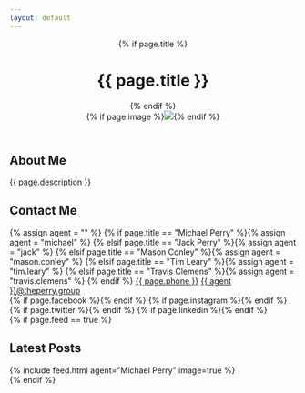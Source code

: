 ```yaml
---
layout: default
---
```

<header class="row">
  {% if page.title %}<h1>{{ page.title }}</h1>{% endif %}
  <div id="header-image">{% if page.image %}<img src="{{ page.image }}" />{% endif %}</div>
</header>
<div class="feed-content row">
  <div class="clearfix section">
    <div class="split-section about-me-section">
      <h2 id="about-me">About Me</h2>
      <p>{{ page.description }}</p>
    </div>
    <div class="split-section contact-me-section">
      <h2 id="contact-me">Contact Me</h2>
      {% assign agent = "" %}
      {% if page.title == "Michael Perry" %}{% assign agent = "michael" %}
      {% elsif page.title == "Jack Perry" %}{% assign agent = "jack" %}
      {% elsif page.title == "Mason Conley" %}{% assign agent = "mason.conley" %}
      {% elsif page.title == "Tim Leary" %}{% assign agent = "tim.leary" %}
      {% elsif page.title == "Travis Clemens" %}{% assign agent = "travis.clemens" %}
      {% endif %}
      <a class="contact-section" href="tel:1-{{ page.phone }}"><i class="theperrygroup-phone"></i>{{ page.phone }}</a>
      <a class="contact-section" href="mailto:{{ agent }}@theperry.group"><i class="theperrygroup-email"></i>{{ agent }}@theperry.group</a>
      <div class="contact-section social-container">
        {% if page.facebook %}<a class="social" href="https://www.facebook.com/{{ page.facebook }}" target="_blank" title="Connect with me on Facebook"><i class="theperrygroup-facebook"></i></a>{% endif %}
        {% if page.instagram %}<a class="social" href="https://www.instagram.com/{{ page.instagram }}" target="_blank" title="Connect with me on Instagram"><i class="theperrygroup-instagram"></i></a>{% endif %}
        {% if page.twitter %}<a class="social" href="https://www.twitter.com/{{ page.twitter }}" target="_blank" title="Connect with me on Twitter"><i class="theperrygroup-twitter"></i></a>{% endif %}
        {% if page.linkedin %}<a class="social" href="https://www.linkedin.com/in/{{ page.linkedin }}" target="_blank" title="Connect with me on LinkedIn"><i class="theperrygroup-linkedin"></i></a>{% endif %}
      </div>
    </div>
  </div>
  {% if page.feed == true %}<div class="section">
    <h2 id="latest-posts">Latest Posts</h2>
    {% include feed.html agent="Michael Perry" image=true %}
  </div>{% endif %}

</div>
